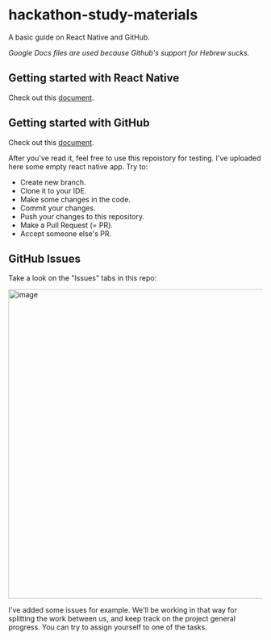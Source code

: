 # hackathon-study-materials
A basic guide on React Native and GitHub.

*Google Docs files are used because Github's support for Hebrew sucks.*

## Getting started with React Native
Check out this [document](https://docs.google.com/document/d/1RxCS-wx9j4AybgooKckxfQGlzkO3CHE6LhwJEwwcu7c/edit?usp=sharing).


## Getting started with GitHub
Check out this [document]().

After you've read it, feel free to use this repoistory for testing.
I've uploaded here some empty react native app. Try to:
- Create new branch.
- Clone it to your IDE.
- Make some changes in the code.
- Commit your changes.
- Push your changes to this repository.
- Make a Pull Request (= PR).
- Accept someone else's PR.

## GitHub Issues
Take a look on the "Issues" tabs in this repo:

<img width="614" alt="image" src="https://user-images.githubusercontent.com/35609587/97493961-6108dd80-196e-11eb-96d8-e8e9cdc4e50b.PNG">

I've added some issues for example. We'll be working in that way for splitting the work between us, and keep track on the project general progress.
You can try to assign yourself to one of the tasks.
